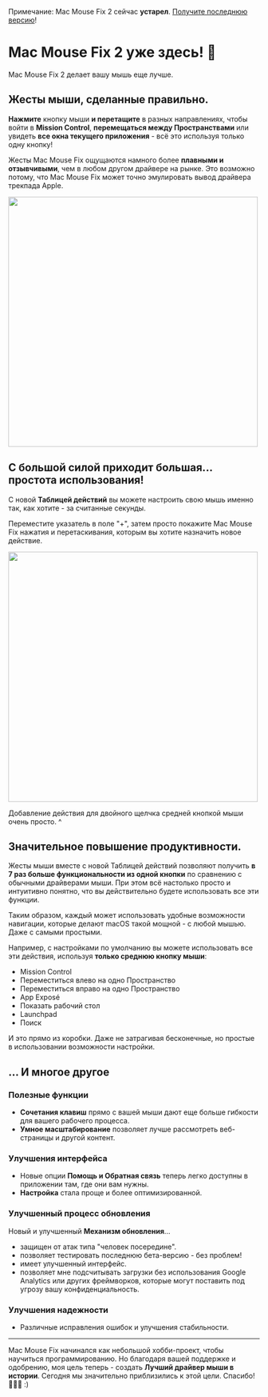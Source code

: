 Примечание: Mac Mouse Fix 2 сейчас **устарел**. [Получите последнюю версию](https://github.com/noah-nuebling/mac-mouse-fix/releases)!

# Mac Mouse Fix 2 уже здесь! 🎉

Mac Mouse Fix 2 делает вашу мышь еще лучше.

## Жесты мыши, сделанные правильно.

**Нажмите** кнопку мыши **и перетащите** в разных направлениях, чтобы войти в **Mission Control**, **перемещаться между Пространствами** или увидеть **все окна текущего приложения** - всё это используя только одну кнопку!

Жесты Mac Mouse Fix ощущаются намного более **плавными и отзывчивыми**, чем в любом другом драйвере на рынке.
Это возможно потому, что Mac Mouse Fix может точно эмулировать вывод драйвера трекпада Apple.

<img width=500px src="https://user-images.githubusercontent.com/40808343/149643011-cc3311f1-af5c-453a-8206-2c6496d73d61.gif">

## С большой силой приходит большая... простота использования!

С новой **Таблицей действий** вы можете настроить свою мышь именно так, как хотите - за считанные секунды.

Переместите указатель в поле "+", затем просто покажите Mac Mouse Fix нажатия и перетаскивания, которым вы хотите назначить новое действие.

<img width=500px src="https://user-images.githubusercontent.com/40808343/149642392-d0e25cf9-b49b-4398-b2e9-af2e810c8594.gif">

Добавление действия для двойного щелчка средней кнопкой мыши очень просто. ^

## Значительное повышение продуктивности.

Жесты мыши вместе с новой Таблицей действий позволяют получить **в 7 раз больше функциональности из одной кнопки** по сравнению с обычными драйверами мыши. При этом всё настолько просто и интуитивно понятно, что вы действительно будете использовать все эти функции.

Таким образом, каждый может использовать удобные возможности навигации, которые делают macOS такой мощной - с любой мышью. Даже с самыми простыми.

Например, с настройками по умолчанию вы можете использовать все эти действия, используя **только среднюю кнопку мыши**:

- Mission Control
- Переместиться влево на одно Пространство
- Переместиться вправо на одно Пространство
- App Exposé
- Показать рабочий стол
- Launchpad
- Поиск

И это прямо из коробки. Даже не затрагивая бесконечные, но простые в использовании возможности настройки.

## ... И многое другое

### Полезные функции

- **Сочетания клавиш** прямо с вашей мыши дают еще больше гибкости для вашего рабочего процесса.
- **Умное масштабирование** позволяет лучше рассмотреть веб-страницы и другой контент.

### Улучшения интерфейса

- Новые опции **Помощь и Обратная связь** теперь легко доступны в приложении там, где они вам нужны.
- **Настройка** стала проще и более оптимизированной.

### Улучшенный процесс обновления

Новый и улучшенный **Механизм обновления**...

- защищен от атак типа "человек посередине".
- позволяет тестировать последнюю бета-версию - без проблем!
- имеет улучшенный интерфейс.
- позволяет мне подсчитывать загрузки без использования Google Analytics или других фреймворков, которые могут поставить под угрозу вашу конфиденциальность.

### Улучшения надежности

- Различные исправления ошибок и улучшения стабильности.

---

Mac Mouse Fix начинался как небольшой хобби-проект, чтобы научиться программированию. Но благодаря вашей поддержке и одобрению, моя цель теперь - создать **Лучший драйвер мыши в истории**. Сегодня мы значительно приблизились к этой цели. Спасибо! 🚀🚀🚀 :)